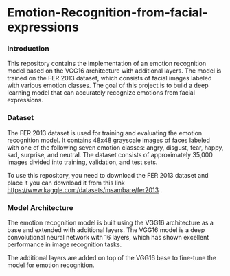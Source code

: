 # Emotion-Recognition-from-facial-expressions
### Introduction
This repository contains the implementation of an emotion recognition model based on the VGG16 architecture with additional layers. The model is trained on the FER 2013 dataset, which consists of facial images labeled with various emotion classes. The goal of this project is to build a deep learning model that can accurately recognize emotions from facial expressions.

### Dataset
The FER 2013 dataset is used for training and evaluating the emotion recognition model. It contains 48x48 grayscale images of faces labeled with one of the following seven emotion classes: angry, disgust, fear, happy, sad, surprise, and neutral. The dataset consists of approximately 35,000 images divided into training, validation, and test sets.

To use this repository, you need to download the FER 2013 dataset and place it you can download it from this link https://www.kaggle.com/datasets/msambare/fer2013 .

### Model Architecture
The emotion recognition model is built using the VGG16 architecture as a base and extended with additional layers. The VGG16 model is a deep convolutional neural network with 16 layers, which has shown excellent performance in image recognition tasks.

The additional layers are added on top of the VGG16 base to fine-tune the model for emotion recognition. 
